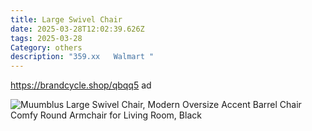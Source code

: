 ```yaml
---
title: Large Swivel Chair
date: 2025-03-28T12:02:39.626Z
tags: 2025-03-28
Category: others
description: "359.xx   Walmart "
---
```

https://brandcycle.shop/qbqq5  ad <!--StartFragment-->

![Muumblus Large Swivel Chair, Modern Oversize Accent Barrel Chair Comfy Round Armchair for Living Room, Black](https://i5.walmartimages.com/seo/Muumblus-Oversized-Swivel-Chair-42-2-W-Modern-Round-Swivel-Accent-Barrel-Chairs-Comfy-Reading-Chair-Sherpa-Chair-Living-Room-Bedroom-Nursery-Black_cd275785-68ef-458b-bbf5-5dfef315bfe6.0f79267a1f23fda461642ba00ca3692a.jpeg?odnHeight=2000&odnWidth=2000&odnBg=FFFFFF)

<!--EndFragment-->